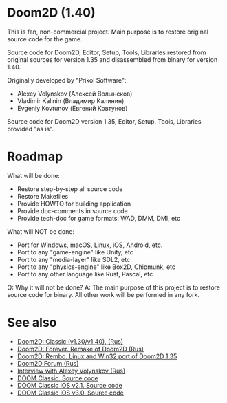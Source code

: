 # Doom2D (1.40)

This is fan, non-commercial project.
Main purpose is to restore original source code for the game.

Source code for Doom2D, Editor, Setup, Tools, Libraries restored from original sources for version 1.35 and disassembled from binary for version 1.40.

Originally developed by "Prikol Software":
* Alexey Volynskov (Алексей Волынсков)
* Vladimir Kalinin (Владимир Калинин)
* Evgeniy Kovtunov (Евгений Ковтунов)

Source code for Doom2D version 1.35, Editor, Setup, Tools, Libraries provided "as is".


# Roadmap

What will be done:
* Restore step-by-step all source code
* Restore Makefiles
* Provide HOWTO for building application
* Provide doc-comments in source code
* Provide tech-doc for game formats: WAD, DMM, DMI, etc

What will NOT be done:
* Port for Windows, macOS, Linux, iOS, Android, etc.
* Port to any "game-engine" like Unity, etc
* Port to any "media-layer" like SDL2, etc
* Port to any "physics-engine" like Box2D, Chipmunk, etc
* Port to any other language like Rust, Pascal, etc

Q: Why it will not be done?
A: The main purpose of this project is to restore source code for binary. All other work will be performed in any fork.


# See also

* [Doom2D: Classic (v1.30/v1.40), (Rus)](http://doom2d.org/doom2d_classic/about/index.html)
* [Doom2D: Forever. Remake of Doom2D (Rus)](http://doom2d.org/doom2d_forever/about/index.html)
* [Doom2D: Rembo. Linux and Win32 port of Doom2D 1.35](http://code.google.com/p/doom2d-rembo/)
* [Doom2D Forum (Rus)](http://doom2d.org/forum/)
* [Interview with Alexey Volynskov (Rus)](http://doom2d.org/doom2d_classic/interview/index.html)
* [DOOM Classic. Source code](https://github.com/id-Software/DOOM)
* [DOOM Classic iOS v2.1. Source code](https://github.com/id-Software/DOOM-iOS)
* [DOOM Classic iOS v3.0. Source code](https://github.com/id-Software/DOOM-IOS2)
